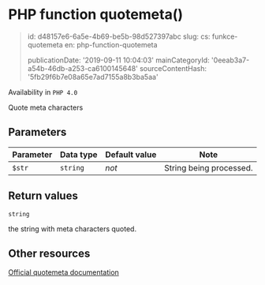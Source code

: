 PHP function quotemeta()
========================

> id: d48157e6-6a5e-4b69-be5b-98d527397abc
> slug:
> 	cs: funkce-quotemeta
> 	en: php-function-quotemeta
> 
> publicationDate: '2019-09-11 10:04:03'
> mainCategoryId: '0eeab3a7-a54b-46db-a253-ca6100145648'
> sourceContentHash: '5fb29f6b7e08a65e7ad7155a8b3ba5aa'

Availability in `PHP 4.0`

Quote meta characters


Parameters
--------------

| Parameter | Data type | Default value | Note |
|-----|-----|-----|-----|
| `$str` | `string` | *not* | String being processed. |


Return values
----------------

`string`

the string with meta characters quoted.

Other resources
------------

[Official quotemeta documentation](https://www.php.net/manual/en/function.quotemeta.php)
